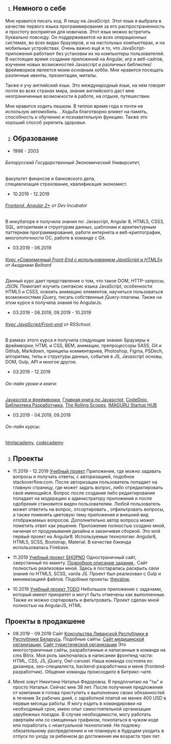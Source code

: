 1. ## **Немного о себе**

Мне нравится писать код. Я пишу на JavaScript. Этот язык я выбрала в качестве первого языка программирования за его распространенность и простоту восприятия для новичков. Этот язык можно встретить буквально повсюду. Он поддерживается на всех операционных системах, во всех видах браузеров, и на настольных компьютерах, и на мобильных устройствах. Очень важно ещё и то, что JavaScript-приложения работают без установки их на компьютеры пользователей. 
В настоящее время создание приложений на Angular,  игр и веб-сайтов, изучение новых возможностей Javascript и различных библиотек/фреймворков является моим основным хобби. Мне нравится посещать различные ивенты, презентации, митапы. 

Также я учу английский язык. Это международный язык, на нем говорят почти во всех странах мира, знание английского даст мне неограниченные возможности в работе, на отдыхе, путешествии.

Мне нравится ходить пешком. В теплое время года я почти не использую автомобиль. . Ходьба благотворно влияет на память, способность к обучению и  познавательную функцию. Также это хороший способ укрепить здоровье. 


2. ## **Образование**

* 1998 - 2003 
###### Белорусский Государственный Экономический Университет, 
факультет финансов и банковского дела,  
специализация страхование, 
квалификация экономист. 

* 10.2019 - 12.2019
###### [Frontend, Angular 2+](http://devincubator.by/) от Dev Incubator
В инкубаторе я получила знания по:  Javascript, Angular 8, HTML5, CSS3, SQL, алгоритмам и  структурам данных, шаблонам и архитектурным паттернам программирования, работе интернета и веб-криптографии, многопоточности ОС, работе в команде с Git.

* 03.2019 - 06.2019
###### [Курс «Современный Front-End c использованием JavaScript и HTML5»](https://belhard.academy/frontend-html5-javascript) от Академии Belhard
Данный курс дает представление о том, что такое DOM, HTTP-запросы, JSON. Помогает изучить синтаксис языка JavaScript, особенности HTML5  и CSS3, освоить анимацию элементов, научиться пользоваться возможностями jQuery, писать собственные jQuery-плагины. Также на этом курсе я получила знания по AngularJs.

* 03.2019 - 06.2019, 09.2019 - 10.2019
###### [Курс JavaScript/Front-end](https://rs.school/js/index.html) от RSSchool.
В рамках этого курса я получила следующие знания:
Браузеры и фреймворки, HTML и CSS, BEM, анимации, препроцессоры SASS, Git и Github, Markdown, принципы комментариев, Photoshop, Figma, PSDech, алгоритмы, типы и структуры данных, события в JS, Javascript основы, DOM, Gulp, API и многое другое. 

* 03.2019 - 12.2019 
###### Он-лайн уроки и книги:  
[Javascript и фреймворки](https://metanit.com/),
[Главная книга по Javascript](https://learn.javascript.ru/), 
[CodeDojo](https://www.youtube.com/channel/UCY10FZglXJ8RL3xB04VpykQ),
[Библиотека Разработчика](https://www.youtube.com/channel/UCCEFQIeYuJfsRhE4IFNMhRw),
[The Rolling Scopes](https://www.youtube.com/channel/UCUgmHbk1rTFaf4GGKQ1OXfQ),
[IMAGURU Startup HUB](https://www.youtube.com/channel/UCiJcyyoWidR2gYmwSy0yyPQ)

* 03.2019 - 04.2019, 09.2019
###### Он-лайн курсы:
[htmlacademy](https://htmlacademy.ru/profile/id1013059/achievements),
[codecademy](https://www.codecademy.com/users/Ya_latan/achievements)

3.   ## **Проекты**

* 11.2019 - 12.2019
[Учебный проект](https://github.com/yalatan/angular-firebase-auth)
Приложение, где можно задавать вопросы и получать ответы,  с авторизацией, подобное stackoverflow.com. После авторизации пользователь попадает на главную страницу, где может задать вопрос, либо отредактировать свой имеющийся. Вопрос после создания либо редактирования попадает на модерацию к адмнистратору приложения и после   одобрения становится виден пользователям. Любой пользователь может ответить на вопрос, отсортировать , отфильтровать вопросы, а также поменять цветовую тему приложения и внешний вид отображаемых вопросов. Дополнительно автор вопроса может пометить ответ как решение.
Приложение полностью создано мной, начиная от продумывания дизайна и заканчивая сборкой. Это мой первый проект на Angular8.
Используемые технологии: Angular8, HTML5, SCSS, Bootstrap, Material. В качестве бэкенда использовалась Firebase. 

* 11.2019
[Учебный проект SHOPNO](https://yalatan.github.io/shopno/dist/)
Одностраничный сайт, сверстанный по макету. [Подробное описание задания ](https://yalatan.github.io/shopno/).
Сайт полностью реализован мной.
Здесь я постаралась раскрыть свои знания по HTML5, SCSS, vanila JS. Проект был реализован с Gulp и минимизацией файлов.
Подобные проекты: [theyalow](https://yalatan.github.io/theyalow/),

* 10.2019 
[Учебный проект TODO](https://yalatan.github.io/todo/)
Небольшое приложение с задачами, который имеют приоритет и могут быть отмечены как выполненные. Также их можно сортировать и фильтровать. Проект сделан мной полностью на AngularJS, HTML

## Проекты в продакшене

* 08.2019 - 09.2019
Сайт [Консульства Ливанской Республики в Республике Беларусь](https://liban-consulate.by/).
Подобные сайты: [Сайт медицинской организации](https://yalatan.github.io/medcare), 
[Сайт туристической организации](https://yalatan.github.io/moregory)
Это многостраничные сайты, разработанные и написанные в команде на cms Bitrix. Моя роль заключалась в написании фронтенд части: HTML, CSS, JS, jQuery, Owl-carusel. Наша команда состояла из: дизанера, seo-специалиста, backend-разработчика и меня (frontend-разработчик).
Общение команды происходило в Битрикс-чате.

4. Меня зовут Никитина Наталья Федоровна. Я предпочитаю на "ты" и просто Наталья. Сейчас мне 38 лет. После получения предложения от компании я готова приступить к выполнению своих обязанностей  в течение 3х рабочих дней, с заработной платой не менее 400 USD в первые месяцы работы. Я могу ездить в командировки на необходимый срок, имею опыт самостоятельной организации зарубежных поездок. В случае необходимости, могу работать овертайм или со смещенных графиком, покопаться в чужом коде или поработать с неактуальной технологией. Не подлежу обязательному распределению и не планирую в будущем уходить в отпуск по уходу за ребенком до достижения им возраста трех лет.
